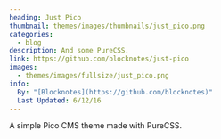 ```yaml
---
heading: Just Pico
thumbnail: themes/images/thumbnails/just_pico.png
categories:
  - blog
description: And some PureCSS.
link: https://github.com/blocknotes/just-pico
images:
  - themes/images/fullsize/just_pico.png
info:
  By: "[Blocknotes](https://github.com/blocknotes)"
  Last Updated: 6/12/16
---
```


A simple Pico CMS theme made with PureCSS.
